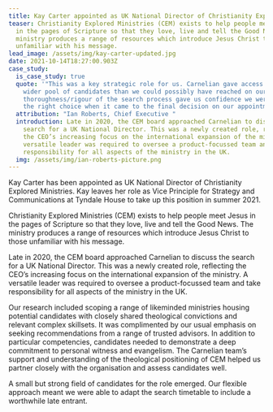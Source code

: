 ```yaml
---
title: Kay Carter appointed as UK National Director of Christianity Explored
teaser: Christianity Explored Ministries (CEM) exists to help people meet Jesus
  in the pages of Scripture so that they love, live and tell the Good News. The
  ministry produces a range of resources which introduce Jesus Christ to those
  unfamiliar with his message.
lead_image: /assets/img/kay-carter-updated.jpg
date: 2021-10-14T18:27:00.903Z
case_study:
  is_case_study: true
  quote: '"This was a key strategic role for us. Carnelian gave access to a far
    wider pool of candidates than we could possibly have reached on our own. The
    thoroughness/rigour of the search process gave us confidence we were making
    the right choice when it came to the final decision on our appointment." '
  attribution: "Ian Roberts, Chief Executive "
  introduction: Late in 2020, the CEM board approached Carnelian to discuss the
    search for a UK National Director. This was a newly created role, reflecting
    the CEO’s increasing focus on the international expansion of the ministry. A
    versatile leader was required to oversee a product-focussed team and take
    responsibility for all aspects of the ministry in the UK.
  img: /assets/img/ian-roberts-picture.png
---
```

Kay Carter has been appointed as UK National Director of Christianity Explored Ministries. Kay leaves her role as Vice Principle for Strategy and Communications at Tyndale House to take up this position in summer 2021.

Christianity Explored Ministries (CEM) exists to help people meet Jesus in the pages of Scripture so that they love, live and tell the Good News. The ministry produces a range of resources which introduce Jesus Christ to those unfamiliar with his message.

Late in 2020, the CEM board approached Carnelian to discuss the search for a UK National Director. This was a newly created role, reflecting the CEO’s increasing focus on the international expansion of the ministry. A versatile leader was required to oversee a product-focussed team and take responsibility for all aspects of the ministry in the UK.

Our research included scoping a range of likeminded ministries housing potential candidates with closely shared theological convictions and relevant complex skillsets. It was complimented by our usual emphasis on seeking recommendations from a range of trusted advisors. In addition to particular competencies, candidates needed to demonstrate a deep commitment to personal witness and evangelism. The Carnelian team’s support and understanding of the theological positioning of CEM helped us partner closely with the organisation and assess candidates well.

A small but strong field of candidates for the role emerged. Our flexible approach meant we were able to adapt the search timetable to include a worthwhile late entrant.